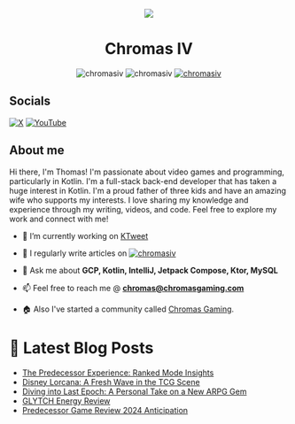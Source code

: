 <p align="center"> <img src="https://github.com/ChromasIV/ChromasIV/assets/5700984/3a3ca945-cf32-4dd8-aca1-643a22df7ec9"/></p>

<h1 align="Center"> Chromas IV </h1>
<p align="center"> <img src="https://komarev.com/ghpvc/?username=chromasiv&style=for-the-badge" alt="chromasiv" />
<img src="https://img.shields.io/github/sponsors/chromasiv?style=for-the-badge" alt="chromasiv" /></a>
<a href="https://discord.gg/GufSeXXUe2" target="blank"><img src="https://img.shields.io/discord/1068199152678338612?style=for-the-badge&color=blue" alt="chromasiv" /></a>
</p>


## Socials
[![X](https://img.shields.io/twitter/follow/chromasiv?logo=X&color=blue)](https://twitter.com/ChromasIV)
[![YouTube](https://img.shields.io/badge/YouTube-%23FF0000.svg?logo=YouTube&logoColor=white)](https://youtube.com/@chromasgaming)
<!-- [![Top Langs](https://github-readme-stats.vercel.app/api/top-langs/?username=chromasiv&theme=dark)](https://github.com/anuraghazra/github-readme-stats) -->
<!-- [![GitHub stats](https://github-readme-stats.vercel.app/api?username=chromasiv&theme=dark)](https://github.com/anuraghazra/github-readme-stats) -->
## About me
Hi there, I'm Thomas! I'm passionate about video games and programming, particularly in Kotlin. I'm a full-stack back-end developer that has taken a huge interest in Kotlin. I'm a proud father of three kids and have an amazing wife who supports my interests. I love sharing my knowledge and experience through my writing, videos, and code. Feel free to explore my work and connect with me! 
<!--Intro start-->
- 🔭 I’m currently working on [KTweet](https://github.com/ChromasIV/KTweet)

- 📝 I regularly write articles on <a href="https://chromasgaming.com" target="blank"><img src="https://img.shields.io/badge/chromasgaming-blue?style=for-the-badge" alt="chromasiv" /></a> 

- 💬 Ask me about **GCP, Kotlin, IntelliJ, Jetpack Compose, Ktor, MySQL**

- 📫 Feel free to reach me @ **chromas@chromasgaming.com**

- 🏠 Also I've started a community called [Chromas Gaming](https://discord.gg/GufSeXXUe2).
<!--Intro end-->



# 📩 Latest Blog Posts
<!-- BLOG-POST-LIST:START -->
- [The Predecessor Experience: Ranked Mode Insights](https://chromasgaming.com/the-predecessor-experience-ranked-mode-insights/)
- [Disney Lorcana: A Fresh Wave in the TCG Scene](https://chromasgaming.com/disney-lorcana-a-fresh-wave-in-the-tcg-scene/)
- [Diving into Last Epoch: A Personal Take on a New ARPG Gem](https://chromasgaming.com/diving-into-last-epoch-a-personal-take-on-a-new-arpg-gem/)
- [GLYTCH Energy Review](https://chromasgaming.com/glytch-energy-review/)
- [Predecessor Game Review 2024 Anticipation](https://chromasgaming.com/predecessor-game-review-2024-anticipation/)
<!-- BLOG-POST-LIST:END -->
